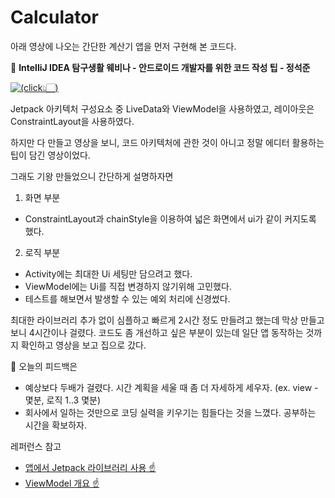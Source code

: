 # Calculator

아래 영상에 나오는 간단한 계산기 앱을 먼저 구현해 본 코드다.

🎥 <b>IntelliJ IDEA 탐구생활 웨비나 - 안드로이드 개발자를 위한 코드 작성 팁 - 정석준</b>

[![(click👆🏻)](https://i.ytimg.com/an_webp/vJpfYuaFayU/mqdefault_6s.webp?du=3000&sqp=CJKgzZQG&rs=AOn4CLBq4kA01KkaP9G_-OL14sl8bAG2uQ)](https://www.youtube.com/watch?v=vJpfYuaFayU)


Jetpack 아키텍처 구성요소 중 LiveData와 ViewModel을 사용하였고, 레이아웃은 ConstraintLayout을 사용하였다.

하지만 다 만들고 영상을 보니, 코드 아키텍처에 관한 것이 아니고 정말 에디터 활용하는 팁이 담긴 영상이었다.

그래도 기왕 만들었으니 간단하게 설명하자면
1. 화면 부분
 - ConstraintLayout과 chainStyle을 이용하여 넓은 화면에서 ui가 같이 커지도록 했다.

2. 로직 부분
 - Activity에는 최대한 Ui 세팅만 담으려고 했다.
 - ViewModel에는 Ui를 직접 변경하지 않기위해 고민했다.
 - 테스트를 해보면서 발생할 수 있는 예외 처리에 신경썼다.

최대한 라이브러리 추가 없이 심플하고 빠르게 2시간 정도 만들려고 했는데 막상 만들고보니 4시간이나 걸렸다.
코드도 좀 개선하고 싶은 부분이 있는데 일단 앱 동작하는 것까지 확인하고 영상을 보고 집으로 갔다.

📍 오늘의 피드백은
 - 예상보다 두배가 걸렸다. 시간 계획을 세울 때 좀 더 자세하게 세우자. (ex. view - 몇분, 로직 1..3 몇분)
 - 회사에서 일하는 것만으로 코딩 실력을 키우기는 힘들다는 것을 느꼈다. 공부하는 시간을 확보하자.

레퍼런스 참고
- [앱에서 Jetpack 라이브러리 사용 ☝️](https://developer.android.com/jetpack/getting-started?hl=ko#use_a_jetpack_library_in_your_app)
- [ViewModel 개요 ☝️](https://developer.android.com/topic/libraries/architecture/viewmodel?hl=ko)
